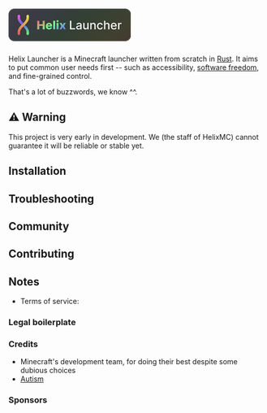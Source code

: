 # <img alt="Helix Launcher Banner" src="https://raw.githubusercontent.com/HelixLauncher/Art/main/branding/banner-launcher/banner-launcher_64h.png"></img>

Helix Launcher is a Minecraft launcher written from scratch in [Rust](https://w.wiki/3nmg). It aims to put common user needs first -- such as accessibility, [software freedom](https://w.wiki/f), and fine-grained control.

That's a lot of buzzwords, we know ^^.

## ⚠️ Warning
This project is very early in development. We (the staff of HelixMC) cannot guarantee it will be reliable or stable yet.

## Installation

## Troubleshooting

## Community

## Contributing

## Notes
- Terms of service:

### Legal boilerplate

### Credits
- Minecraft's development team, for doing their best despite some dubious choices
- [Autism](https://w.wiki/3oox)

### Sponsors
